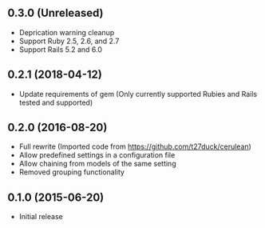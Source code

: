 ## 0.3.0 (Unreleased)

* Deprication warning cleanup
* Support Ruby 2.5, 2.6, and 2.7
* Support Rails 5.2 and 6.0

## 0.2.1 (2018-04-12)

* Update requirements of gem (Only currently supported Rubies and Rails tested and supported)

## 0.2.0 (2016-08-20)

* Full rewrite (Imported code from https://github.com/t27duck/cerulean)
* Allow predefined settings in a configuration file
* Allow chaining from models of the same setting
* Removed grouping functionality

## 0.1.0 (2015-06-20)

* Initial release
